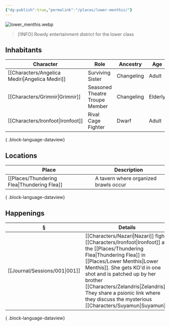 ```yaml
---
{"dg-publish":true,"permalink":"/places/lower-menthis/"}
---
```


![lower_menthis.webp](/img/user/z_attachments/lower_menthis.webp)

> [!INFO]
> Rowdy entertainment district for the lower class
## Inhabitants
| Character                                          | Role                           | Ancestry   | Age     | Gender |
| -------------------------------------------------- | ------------------------------ | ---------- | ------- | ------ |
| [[Characters/Angelica Mediri\|Angelica Mediri]] | Surviving Sister               | Changeling | Adult   | Female |
| [[Characters/Grimnir\|Grimnir]]                 | Seasoned Theatre Troupe Member | Changeling | Elderly | Male   |
| [[Characters/Ironfoot\|Ironfoot]]               | Rival Cage Fighter             | Dwarf      | Adult   | Male   |

{ .block-language-dataview}
## Locations
| Place                                          | Description                           |
| ---------------------------------------------- | ------------------------------------- |
| [[Places/Thundering Flea\|Thundering Flea]] | A tavern where organized brawls occur |

{ .block-language-dataview}
## Happenings
| §                                | Details                                                                                                                                                                                                                            |
| -------------------------------- | ---------------------------------------------------------------------------------------------------------------------------------------------------------------------------------------------------------------------------------- |
| [[Journal/Sessions/001\|001]] | [[Characters/Nazari\|Nazari]] fights [[Characters/Ironfoot\|Ironfoot]] at the [[Places/Thundering Flea\|Thundering Flea]] in [[Places/Lower Menthis\|Lower Menthis]]. She gets KO'd in one shot and is patched up by her brother [[Characters/Zelandris\|Zelandris]]. They share a psionic link where they discuss the mysterious [[Characters/Suyamun\|Suyamun]]. |

{ .block-language-dataview}